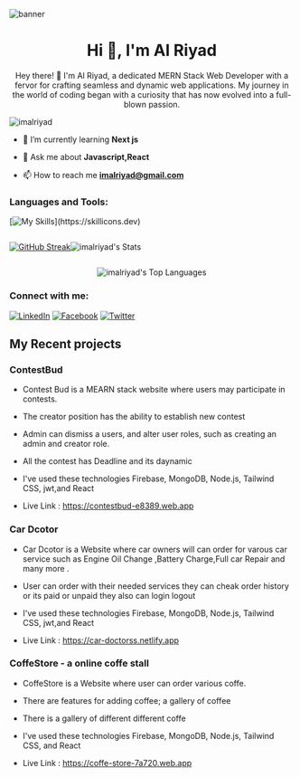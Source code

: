 ![banner](https://github.com/imalriyad/imalriyad/assets/111139540/4bef1b99-1bec-49b9-8abf-d3cf738196de)

<h1 align="center">Hi 👋, I'm Al Riyad</h1>
<p align="center">Hey there! 👋 I'm Al Riyad, a dedicated MERN Stack Web Developer with a fervor for crafting seamless and dynamic web applications. My journey in the world of coding began with a curiosity that has now evolved into a full-blown passion.</p>

<p align="left"> <img src="https://komarev.com/ghpvc/?username=imalriyad&label=Profile%25views&color=0e75b6&style=flat" alt="imalriyad" /> </p>

- 🌱 I’m currently learning **Next js**

- 💬 Ask me about **Javascript,React**

- 📫 How to reach me **imalriyad@gmail.com**

<h3 align="left">Languages and Tools:</h3>

[![My Skills](https://skillicons.dev/icons?i=react,js,nodejs,express,mongodb,firebase,tailwind,html,css,figma,vscode,github,)](https://skillicons.dev)

<div style="display: flex; flex-direction: row;" align="center ">

[![GitHub Streak](https://github-readme-streak-stats.herokuapp.com?user=imalriyad&theme=prussian)](https://git.io/streak-stats)

![imalriyad's Stats](https://github-readme-stats.vercel.app/api?username=imalriyad&theme=prussian&show_icons=true&hide_border=true&count_private=true)

</div>

<div align="center" >

![imalriyad's Top Languages](https://github-readme-stats.vercel.app/api/top-langs/?username=imalriyad&theme=prussian&show_icons=true&hide_border=true&layout=compact)

</div>

<h3 align="left">Connect with me:</h3>

[![LinkedIn](https://img.shields.io/badge/linkedin-%230077B5.svg?style=for-the-badge&logo=linkedin&logoColor=white)](https://www.linkedin.com/in/imalriyad/)
[![Facebook](https://img.shields.io/badge/Facebook-%231877F2.svg?style=for-the-badge&logo=Facebook&logoColor=white)](https://www.facebook.com/imalriyad)
[![Twitter](https://img.shields.io/badge/Twitter-%231DA1F2.svg?style=for-the-badge&logo=Twitter&logoColor=white)](https://twitter.com/imalriyad)

## My Recent projects

### ContestBud

- Contest Bud is a MEARN stack website where users may participate in contests.

- The creator position has the ability to establish new contest

- Admin can dismiss a users, and alter user roles, such as creating an admin and creator role.

- All the contest has Deadline and its daynamic

- I've used these technologies Firebase, MongoDB, Node.js, Tailwind CSS, jwt,and React

- Live Link : https://contestbud-e8389.web.app

### Car Dcotor

- Car Dcotor is a Website where car owners will can order for varous car service such as Engine Oil Change ,Battery Charge,Full car Repair and many more .

- User can order with their needed services they can cheak order history or its paid or unpaid they also can login logout

- I've used these technologies Firebase, MongoDB, Node.js, Tailwind CSS, jwt,and React

- Live Link : https://car-doctorss.netlify.app

### CoffeStore - a online coffe stall

- CoffeStore is a Website where user can order various coffe.

- There are features for adding coffee; a gallery of coffee

- There is a gallery of different different coffe
- I've used these technologies Firebase, MongoDB, Node.js, Tailwind CSS, and React

- Live Link : https://coffe-store-7a720.web.app
